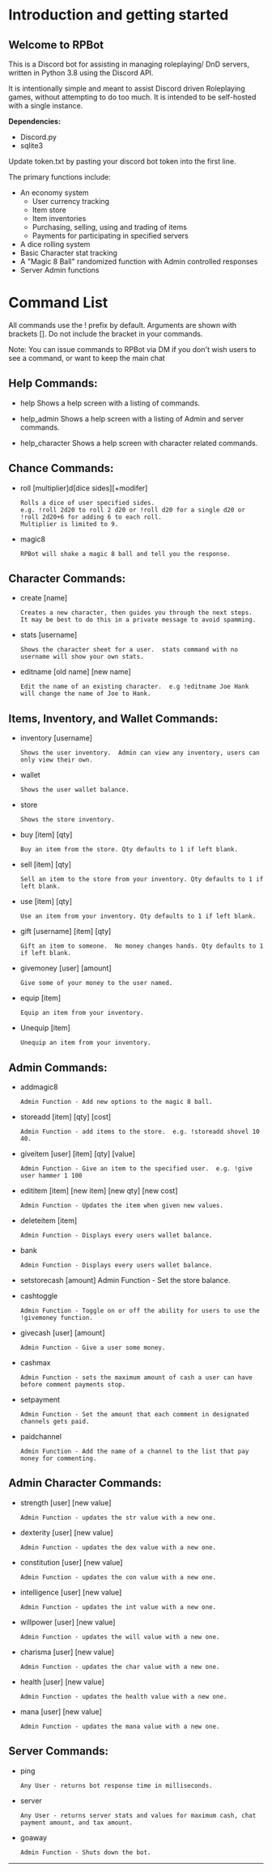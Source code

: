 # Introduction and getting started

## **Welcome to RPBot**

This is a Discord bot for assisting in managing roleplaying/ DnD servers, written in Python 3.8 using the Discord API.

It is intentionally simple and meant to assist Discord driven Roleplaying games, without attempting to do too much. It is intended to be self-hosted with a single instance.

**Dependencies:**

* Discord.py
* sqlite3


Update token.txt by pasting your discord bot token into the first line.


The primary functions include:
* An economy system
  - User currency tracking
  - Item store
  - Item inventories
  - Purchasing, selling, using and trading of items
  - Payments for participating in specified servers
* A dice rolling system
* Basic Character stat tracking
* A "Magic 8 Ball" randomized function with Admin controlled responses
* Server Admin functions


# Command List

  All commands use the ! prefix by default.  Arguments are shown with brackets [].  Do not include the bracket in your commands.

  Note:  You can issue commands to RPBot via DM if you don't wish users to see a command, or want to keep the main chat


## **Help Commands:**

* help
      Shows a help screen with a listing of commands.

* help_admin
      Shows a help screen with a listing of Admin and server commands.

* help_character
      Shows a help screen with character related commands.

## **Chance Commands:**

* roll [multiplier]d[dice sides][+modifer]

      Rolls a dice of user specified sides.  
      e.g. !roll 2d20 to roll 2 d20 or !roll d20 for a single d20 or !roll 2d20+6 for adding 6 to each roll.
      Multiplier is limited to 9.

* magic8

      RPBot will shake a magic 8 ball and tell you the response.


## **Character Commands:**

* create [name]

      Creates a new character, then guides you through the next steps.
      It may be best to do this in a private message to avoid spamming.

* stats [username]

      Shows the character sheet for a user.  stats command with no username will show your own stats.

* editname [old name] [new name]

      Edit the name of an existing character.  e.g !editname Joe Hank will change the name of Joe to Hank.

## **Items, Inventory, and Wallet Commands:**

* inventory [username]

      Shows the user inventory.  Admin can view any inventory, users can only view their own.

* wallet

      Shows the user wallet balance.

* store

      Shows the store inventory.

* buy [item] [qty]

      Buy an item from the store. Qty defaults to 1 if left blank.

* sell [item] [qty]

      Sell an item to the store from your inventory. Qty defaults to 1 if left blank.

* use [item] [qty]

      Use an item from your inventory. Qty defaults to 1 if left blank.

* gift [username] [item] [qty]

      Gift an item to someone.  No money changes hands. Qty defaults to 1 if left blank.

* givemoney [user] [amount]

      Give some of your money to the user named.

* equip [item]

      Equip an item from your inventory.

* Unequip [item]

      Unequip an item from your inventory.

## **Admin Commands:**

* addmagic8

      Admin Function - Add new options to the magic 8 ball.

* storeadd [item] [qty] [cost]

      Admin Function - add items to the store.  e.g. !storeadd shovel 10 40.

* giveitem [user] [item] [qty] [value]

      Admin Function - Give an item to the specified user.  e.g. !give user hammer 1 100

* edititem [item] [new item] [new qty] [new cost]

      Admin Function - Updates the item when given new values.

* deleteitem [item]

      Admin Function - Displays every users wallet balance.

* bank

      Admin Function - Displays every users wallet balance.

* setstorecash [amount]
      Admin Function - Set the store balance.

* cashtoggle

      Admin Function - Toggle on or off the ability for users to use the !givemoney function.

* givecash [user] [amount]

      Admin Function - Give a user some money.

* cashmax

      Admin Function - sets the maximum amount of cash a user can have before comment payments stop.

* setpayment

      Admin Function - Set the amount that each comment in designated channels gets paid.

* paidchannel

      Admin Function - Add the name of a channel to the list that pay money for commenting.


## **Admin Character Commands:**

* strength [user] [new value]

      Admin Function - updates the str value with a new one.

* dexterity [user] [new value]

      Admin Function - updates the dex value with a new one.

* constitution [user] [new value]

      Admin Function - updates the con value with a new one.

* intelligence [user] [new value]

      Admin Function - updates the int value with a new one.

* willpower [user] [new value]

      Admin Function - updates the will value with a new one.

* charisma [user] [new value]

      Admin Function - updates the char value with a new one.

* health [user] [new value]

      Admin Function - updates the health value with a new one.

* mana [user] [new value]

      Admin Function - updates the mana value with a new one.


## **Server Commands:**

* ping

      Any User - returns bot response time in milliseconds.

* server

      Any User - returns server stats and values for maximum cash, chat payment amount, and tax amount.

* goaway

      Admin Function - Shuts down the bot.
__________________________________________________________________
